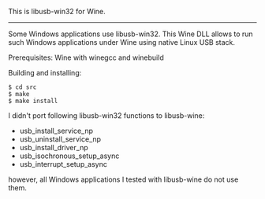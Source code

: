 This is libusb-win32 for Wine.
- - - - - - - - - - - - - - - - - - - - - - - - - - - - - - - - - - - -

Some Windows applications use libusb-win32. This Wine DLL allows to run
such Windows applications under Wine using native Linux USB stack.

Prerequisites: Wine with winegcc and winebuild

Building and installing:

    $ cd src
    $ make
    $ make install

I didn't port following libusb-win32 functions to libusb-wine:

 * usb_install_service_np
 * usb_uninstall_service_np
 * usb_install_driver_np
 * usb_isochronous_setup_async
 * usb_interrupt_setup_async

however, all Windows applications I tested with libusb-wine do not use them.
